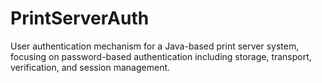 # PrintServerAuth
User authentication mechanism for a Java-based print server system, focusing on password-based authentication including storage, transport, verification, and session management.
